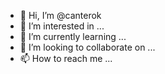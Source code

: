 - 👋 Hi, I’m @canterok
- 👀 I’m interested in ...
- 🌱 I’m currently learning ...
- 💞️ I’m looking to collaborate on ...
- 📫 How to reach me ...

<!---
canterok/canterok is a ✨ special ✨ repository because its `README.md` (this file) appears on your GitHub profile.
You can click the Preview link to take a look at your changes.
--->
